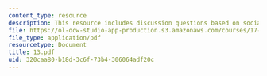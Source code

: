 ```yaml
---
content_type: resource
description: This resource includes discussion questions based on social security.
file: https://ol-ocw-studio-app-production.s3.amazonaws.com/courses/17-317-u-s-social-policy-spring-2006/320caa80b18d3c6f73b4306064adf20c_13.pdf
file_type: application/pdf
resourcetype: Document
title: 13.pdf
uid: 320caa80-b18d-3c6f-73b4-306064adf20c
---
```


